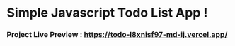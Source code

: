 # Simple Javascript Todo List App !
### Project Live Preview : https://todo-l8xnisf97-md-ij.vercel.app/
